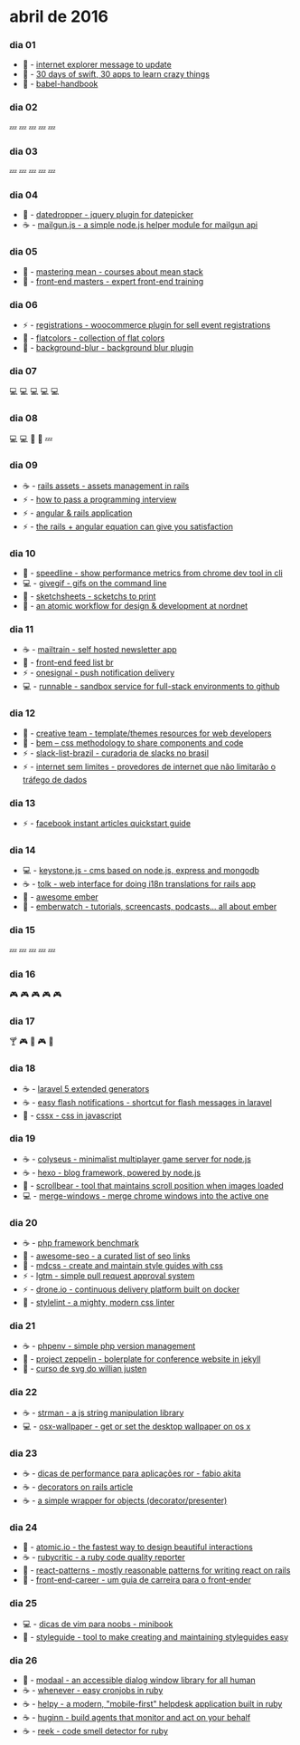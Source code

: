 # abril de 2016

### dia 01
- :beers: - [internet explorer message to update](https://github.com/nmsdvid/ie-alert)
- :iphone: - [30 days of swift, 30 apps to learn crazy things](https://github.com/allenwong/30DaysofSwift)
- :beers: - [babel-handbook](https://github.com/thejameskyle/babel-handbook)

### dia 02
:zzz: :zzz: :zzz: :zzz: :zzz:

### dia 03
:zzz: :zzz: :zzz: :zzz: :zzz:

### dia 04
- :beers: - [datedropper - jquery plugin for datepicker](http://felicegattuso.com/projects/datedropper/)
- :coffee: - [mailgun.js - a simple node.js helper module for mailgun api](https://github.com/1lobby/mailgun-js)

### dia 05
- :beers: - [mastering mean - courses about mean stack](https://masteringmean.com)
- :beers: - [front-end masters - expert front-end training](https://frontendmasters.com)

### dia 06
- :zap: - [registrations - woocommerce plugin for sell event registrations](https://wordpress.org/plugins/registrations-for-woocommerce/)
- :pizza: - [flatcolors - collection of flat colors](http://flatcolors.net)
- :beers: - [background-blur - background blur plugin](https://github.com/msurguy/background-blur)

### dia 07
:computer: :computer: :computer: :computer: :computer:

### dia 08
:computer: :computer: :hamburger: :electric_plug: :zzz:

### dia 09
- :coffee: - [rails assets - assets management in rails](https://rails-assets.org)
- :zap: - [how to pass a programming interview](http://blog.triplebyte.com/how-to-pass-a-programming-interview)
- :zap: - [angular & rails application](https://github.com/mikamai/angular-rails-example)
- :zap: - [the rails + angular equation can give you satisfaction](http://dev.mikamai.com/post/97732414859/the-rails-angular-equation-can-give-you)

### dia 10
- :beers: - [speedline - show performance metrics from chrome dev tool in cli](https://github.com/pmdartus/speedline)
- :computer: - [givegif - gifs on the command line](https://github.com/passy/givegif)
- :pizza: - [sketchsheets - scketchs to print](http://sketchsheets.com)
- :pizza: - [an atomic workflow for design & development at nordnet](https://medium.com/nordnet-design-studio/an-atomic-workflow-for-design-development-at-nordnet-e91c815428b6#.aragu3prb)

### dia 11
- :coffee: - [mailtrain - self hosted newsletter app](https://mailtrain.org)
- :beers: - [front-end feed list br](https://github.com/LFeh/feed-list)
- :zap: - [onesignal - push notification delivery](https://onesignal.com)
- :computer: - [runnable - sandbox service for full-stack environments to github](https://runnable.io)

### dia 12
- :beers: - [creative team - template/themes resources for web developers](http://www.creative-tim.com)
- :beers: - [bem – css methodology to share components and code](http://getbem.com/)
- :zap: - [slack-list-brazil - curadoria de slacks no brasil](https://github.com/joselitojunior1/slack-list-brazil)
- :zap: - [internet sem limites - provedores de internet que não limitarão o tráfego de dados](https://github.com/jlcarvalho/InternetSemLimites)

### dia 13
- :zap: - [facebook instant articles quickstart guide](https://developers.facebook.com/docs/instant-articles/quickstart)

### dia 14
- :computer: - [keystone.js - cms based on node.js, express and mongodb](http://keystonejs.com)
- :coffee: - [tolk - web interface for doing i18n translations for rails app](https://github.com/tolk/tolk)
- :beers: - [awesome ember](https://github.com/nmec/awesome-ember)
- :beers: - [emberwatch - tutorials, screencasts, podcasts... all about ember](http://emberwatch.com)

### dia 15
:zzz: :zzz: :zzz: :zzz: :zzz:

### dia 16
:video_game: :video_game: :video_game: :video_game: :video_game:

### dia 17
:cocktail: :video_game: :tropical_drink: :video_game: :wine_glass:

### dia 18
- :coffee: - [laravel 5 extended generators](https://github.com/laracasts/Laravel-5-Generators-Extended)
- :coffee: - [easy flash notifications - shortcut for flash messages in laravel](https://github.com/laracasts/flash)
- :beers: - [cssx - css in javascript](https://github.com/krasimir/cssx)

### dia 19
- :coffee: - [colyseus - minimalist multiplayer game server for node.js](https://github.com/gamestdio/colyseus)
- :coffee: - [hexo - blog framework, powered by node.js](https://github.com/hexojs/hexo)
- :beers: - [scrollbear - tool that maintains scroll position when images loaded](https://github.com/changbenny/scrollbear)
- :computer: - [merge-windows - merge chrome windows into the active one](https://github.com/sindresorhus/merge-windows)

### dia 20
- :coffee: - [php framework benchmark](https://github.com/kenjis/php-framework-benchmark)
- :beers: - [awesome-seo - a curated list of seo links](https://github.com/teles/awesome-seo)
- :beers: - [mdcss - create and maintain style guides with css](https://github.com/jonathantneal/mdcss)
- :zap: - [lgtm - simple pull request approval system](https://lgtm.co)
- :zap: - [drone.io - continuous delivery platform built on docker](https://drone.io)
- :beers: - [stylelint - a mighty, modern css linter](https://github.com/stylelint/stylelint)

### dia 21
- :coffee: - [phpenv - simple php version management](https://github.com/phpenv/phpenv)
- :beers: - [project zeppelin - bolerplate for conference website in jekyll](https://github.com/gdg-x/zeppelin)
- :beers: - [curso de svg do willian justen](https://github.com/willianjusten/curso-de-svg)

### dia 22
- :coffee: - [strman - a js string manipulation library](https://github.com/dleitee/strman)
- :computer: - [osx-wallpaper - get or set the desktop wallpaper on os x](https://github.com/sindresorhus/osx-wallpaper)

### dia 23
- :coffee: - [dicas de performance para aplicações ror - fabio akita](https://www.infoq.com/br/presentations/dicas-de-performance-para-aplicacoes-ruby-on-rails)
- :coffee: - [decorators on rails article](http://johnotander.com/rails/2014/03/07/decorators-on-rails/)
- :coffee: - [a simple wrapper for objects (decorator/presenter)](https://github.com/fnando/burgundy)

### dia 24
- :pizza: - [atomic.io - the fastest way to design beautiful interactions](https://atomic.io)
- :coffee: - [rubycritic - a ruby code quality reporter](https://github.com/whitesmith/rubycritic)
- :beers: - [react-patterns - mostly reasonable patterns for writing react on rails](https://github.com/planningcenter/react-patterns)
- :beers: - [front-end-career - um guia de carreira para o front-ender](https://github.com/woliveiras/front-end-career)

### dia 25
- :computer: - [dicas de vim para noobs - minibook](http://woliveiras.com.br/vimparanoobs/)
- :beers: - [styleguide - tool to make creating and maintaining styleguides easy](http://hugeinc.github.io/styleguide/)

### dia 26
- :beers: - [modaal - an accessible dialog window library for all human](http://humaan.com/modaal/)
- :coffee: - [whenever - easy cronjobs in ruby](https://github.com/javan/whenever)
- :coffee: - [helpy - a modern, "mobile-first" helpdesk application built in ruby](https://github.com/helpyio/helpy)
- :coffee: - [huginn - build agents that monitor and act on your behalf](https://github.com/cantino/huginn)
- :coffee: - [reek - code smell detector for ruby](https://github.com/troessner/reek)
